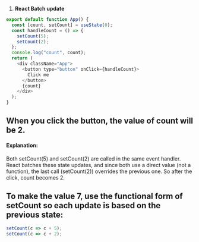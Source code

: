 1. **React Batch update** 
```js
export default function App() {
  const [count, setCount] = useState(0);
  const handleCount = () => {
    setCount(5);
    setCount(2);
  };
  console.log("count", count);
  return (
    <div className="App">
      <button type="button" onClick={handleCount}>
        Click me
      </button>
      {count}
    </div>
  );
}
```
## When you click the button, the value of count will be 2.

#### Explanation:
Both setCount(5) and setCount(2) are called in the same event handler. React batches these state updates, and since both use a direct value (not a function), the last call (setCount(2)) overrides the previous one. So after the click, count becomes 2.

## To make the value 7, use the functional form of setCount so each update is based on the previous state:
```js
setCount(c => c + 5);
setCount(c => c + 2);
```